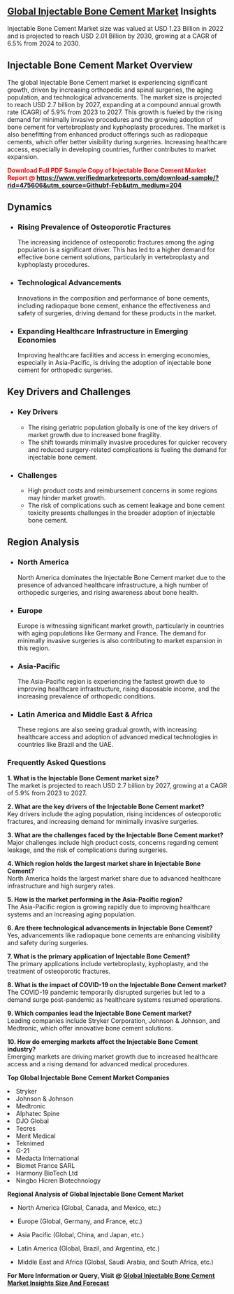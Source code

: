 <h2><a href="https://www.verifiedmarketreports.com/download-sample/?rid=475606&amp;utm_source=Githubf&amp;utm_medium=204" target="_blank">Global Injectable Bone Cement Market</a> Insights</h2><p>Injectable Bone Cement Market size was valued at USD 1.23 Billion in 2022 and is projected to reach USD 2.01 Billion by 2030, growing at a CAGR of 6.5% from 2024 to 2030.</p><p> <h2>Injectable Bone Cement Market Overview</h2> <p>The global Injectable Bone Cement market is experiencing significant growth, driven by increasing orthopedic and spinal surgeries, the aging population, and technological advancements. The market size is projected to reach USD 2.7 billion by 2027, expanding at a compound annual growth rate (CAGR) of 5.9% from 2023 to 2027. This growth is fueled by the rising demand for minimally invasive procedures and the growing adoption of bone cement for vertebroplasty and kyphoplasty procedures. The market is also benefitting from enhanced product offerings such as radiopaque cements, which offer better visibility during surgeries. Increasing healthcare access, especially in developing countries, further contributes to market expansion.</p> <p><strong><p><span class=""><span style="color: #ff0000;"><strong>Download Full PDF Sample Copy of Injectable Bone Cement Market Report</strong> @ </span><a href="https://www.verifiedmarketreports.com/download-sample/?rid=475606&amp;utm_source=Githubf-Feb&amp;utm_medium=204" target="_blank">https://www.verifiedmarketreports.com/download-sample/?rid=475606&amp;utm_source=Githubf-Feb&amp;utm_medium=204</a></span></p></strong></p> <h2>Dynamics</h2> <ul> <li><h3>Rising Prevalence of Osteoporotic Fractures</h3> The increasing incidence of osteoporotic fractures among the aging population is a significant driver. This has led to a higher demand for effective bone cement solutions, particularly in vertebroplasty and kyphoplasty procedures.</li> <li><h3>Technological Advancements</h3> Innovations in the composition and performance of bone cements, including radiopaque bone cement, enhance the effectiveness and safety of surgeries, driving demand for these products in the market.</li> <li><h3>Expanding Healthcare Infrastructure in Emerging Economies</h3> Improving healthcare facilities and access in emerging economies, especially in Asia-Pacific, is driving the adoption of injectable bone cement for orthopedic surgeries.</li> </ul> <h2>Key Drivers and Challenges</h2> <ul> <li><h3>Key Drivers</h3> <ul> <li>The rising geriatric population globally is one of the key drivers of market growth due to increased bone fragility.</li> <li>The shift towards minimally invasive procedures for quicker recovery and reduced surgery-related complications is fueling the demand for injectable bone cement.</li> </ul> </li> <li><h3>Challenges</h3> <ul> <li>High product costs and reimbursement concerns in some regions may hinder market growth.</li> <li>The risk of complications such as cement leakage and bone cement toxicity presents challenges in the broader adoption of injectable bone cement.</li> </ul> </li> </ul> <h2>Region Analysis</h2> <ul> <li><h3>North America</h3> North America dominates the Injectable Bone Cement market due to the presence of advanced healthcare infrastructure, a high number of orthopedic surgeries, and rising awareness about bone health.</li> <li><h3>Europe</h3> Europe is witnessing significant market growth, particularly in countries with aging populations like Germany and France. The demand for minimally invasive surgeries is also contributing to market expansion in this region.</li> <li><h3>Asia-Pacific</h3> The Asia-Pacific region is experiencing the fastest growth due to improving healthcare infrastructure, rising disposable income, and the increasing prevalence of orthopedic conditions.</li> <li><h3>Latin America and Middle East & Africa</h3> These regions are also seeing gradual growth, with increasing healthcare access and adoption of advanced medical technologies in countries like Brazil and the UAE.</li> </ul> <h3>Frequently Asked Questions</h3> <p><strong>1. What is the Injectable Bone Cement market size?</strong><br> The market is projected to reach USD 2.7 billion by 2027, growing at a CAGR of 5.9% from 2023 to 2027.</p> <p><strong>2. What are the key drivers of the Injectable Bone Cement market?</strong><br> Key drivers include the aging population, rising incidences of osteoporotic fractures, and increasing demand for minimally invasive surgeries.</p> <p><strong>3. What are the challenges faced by the Injectable Bone Cement market?</strong><br> Major challenges include high product costs, concerns regarding cement leakage, and the risk of complications during surgeries.</p> <p><strong>4. Which region holds the largest market share in Injectable Bone Cement?</strong><br> North America holds the largest market share due to advanced healthcare infrastructure and high surgery rates.</p> <p><strong>5. How is the market performing in the Asia-Pacific region?</strong><br> The Asia-Pacific region is growing rapidly due to improving healthcare systems and an increasing aging population.</p> <p><strong>6. Are there technological advancements in Injectable Bone Cement?</strong><br> Yes, advancements like radiopaque bone cements are enhancing visibility and safety during surgeries.</p> <p><strong>7. What is the primary application of Injectable Bone Cement?</strong><br> The primary applications include vertebroplasty, kyphoplasty, and the treatment of osteoporotic fractures.</p> <p><strong>8. What is the impact of COVID-19 on the Injectable Bone Cement market?</strong><br> The COVID-19 pandemic temporarily disrupted surgeries but led to a demand surge post-pandemic as healthcare systems resumed operations.</p> <p><strong>9. Which companies lead the Injectable Bone Cement market?</strong><br> Leading companies include Stryker Corporation, Johnson & Johnson, and Medtronic, which offer innovative bone cement solutions.</p> <p><strong>10. How do emerging markets affect the Injectable Bone Cement industry?</strong><br> Emerging markets are driving market growth due to increased healthcare access and a rising demand for advanced medical procedures.</p> </p><p><strong>Top Global Injectable Bone Cement Market Companies</strong></p><div data-test-id=""><p><li>Stryker</li><li> Johnson & Johnson</li><li> Medtronic</li><li> Alphatec Spine</li><li> DJO Global</li><li> Tecres</li><li> Merit Medical</li><li> Teknimed</li><li> G-21</li><li> Medacta International</li><li> Biomet France SARL</li><li> Harmony BioTech Ltd</li><li> Ningbo Hicren Biotechnology</li></p><div><strong>Regional Analysis of&nbsp;Global Injectable Bone Cement Market</strong></div><ul><li dir="ltr"><p dir="ltr">North America&nbsp;(Global, Canada, and Mexico, etc.)</p></li><li dir="ltr"><p dir="ltr">Europe (Global, Germany, and France, etc.)</p></li><li dir="ltr"><p dir="ltr">Asia Pacific&nbsp;(Global, China, and Japan, etc.)</p></li><li dir="ltr"><p dir="ltr">Latin America&nbsp;(Global, Brazil, and Argentina, etc.)</p></li><li dir="ltr">Middle East and Africa&nbsp;(Global, Saudi Arabia, and South Africa, etc.)</li></ul><p><strong>For More Information or Query, Visit @&nbsp;</strong><strong><a href="https://www.verifiedmarketreports.com/product/injectable-bone-cement-market/?utm_source=Githubf&amp;utm_medium=204" target="_blank">Global Injectable Bone Cement Market Insights Size And Forecast</a></strong></p></div>
